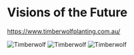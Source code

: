 # Visions of the Future

<https://www.timberwolfplanting.com.au/>

![Timberwolf](/Timberwolf_01.png)
![Timberwolf](/Timberwolf_02.png)
![Timberwolf](/Timberwolf_03.png)
